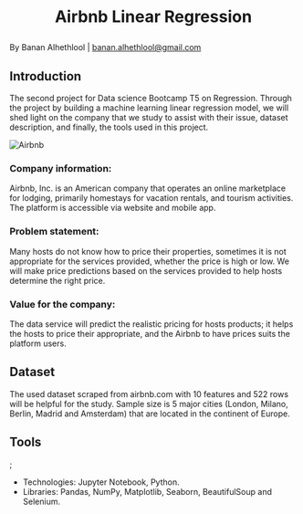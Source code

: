 # <p align="center">  Airbnb Linear Regression </p>
By Banan Alhethlool | banan.alhethlool@gmail.com

## Introduction

The second project for Data science Bootcamp T5 on Regression. Through the project by building a machine learning linear regression model, we will shed light on the company that we study to assist with their issue, dataset description, and finally, the tools used in this project.

![Airbnb](https://cdn.mena-tech.com/wp-content/uploads/2017/12/airbnb.png)


### Company information:
Airbnb, Inc. is an American company that operates an online marketplace for lodging, primarily homestays for vacation rentals, and tourism activities. The platform is accessible via website and mobile app.

### Problem statement:
Many hosts do not know how to price their properties, sometimes it is not appropriate for the services provided, whether the price is high or low. We will make price predictions based on the services provided to help hosts determine the right price.

### Value for the company:
The data service will predict the realistic pricing for hosts products; it helps the hosts to price their appropriate, and the Airbnb to have prices suits the platform users.

## Dataset

The used dataset scraped from airbnb.com with 10 features and 522 rows will be helpful for the study. Sample size is 5 major cities (London, Milano, Berlin, Madrid and Amsterdam) that are located in the continent of Europe.


## Tools
;
- Technologies: Jupyter Notebook, Python.
- Libraries: Pandas, NumPy, Matplotlib, Seaborn, BeautifulSoup and Selenium. 
